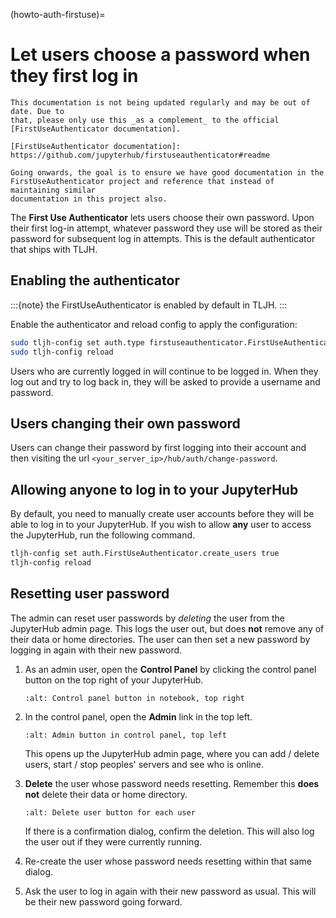 (howto-auth-firstuse)=

# Let users choose a password when they first log in

```{warning}
This documentation is not being updated regularly and may be out of date. Due to
that, please only use this _as a complement_ to the official
[FirstUseAuthenticator documentation].

[FirstUseAuthenticator documentation]: https://github.com/jupyterhub/firstuseauthenticator#readme

Going onwards, the goal is to ensure we have good documentation in the
FirstUseAuthenticator project and reference that instead of maintaining similar
documentation in this project also.
```

The **First Use Authenticator** lets users choose their own password.
Upon their first log-in attempt, whatever password they use will be stored
as their password for subsequent log in attempts. This is
the default authenticator that ships with TLJH.

## Enabling the authenticator

:::{note}
the FirstUseAuthenticator is enabled by default in TLJH.
:::

Enable the authenticator and reload config to apply the configuration:

```bash
sudo tljh-config set auth.type firstuseauthenticator.FirstUseAuthenticator
sudo tljh-config reload
```

Users who are currently logged in will continue to be logged in. When they
log out and try to log back in, they will be asked to provide a username and
password.

## Users changing their own password

Users can change their password by first logging into their account and then visiting
the url `<your_server_ip>/hub/auth/change-password`.

## Allowing anyone to log in to your JupyterHub

By default, you need to manually create user accounts before they will be able
to log in to your JupyterHub. If you wish to allow **any** user to access
the JupyterHub, run the following command.

```bash
tljh-config set auth.FirstUseAuthenticator.create_users true
tljh-config reload
```

## Resetting user password

The admin can reset user passwords by _deleting_ the user from the JupyterHub admin
page. This logs the user out, but does **not** remove any of their data or
home directories. The user can then set a new password by logging in again with
their new password.

1. As an admin user, open the **Control Panel** by clicking the control panel
   button on the top right of your JupyterHub.

   ```{image} ../../images/control-panel-button.png
   :alt: Control panel button in notebook, top right
   ```

2. In the control panel, open the **Admin** link in the top left.

   ```{image} ../../images/admin/admin-access-button.png
   :alt: Admin button in control panel, top left
   ```

   This opens up the JupyterHub admin page, where you can add / delete users,
   start / stop peoples' servers and see who is online.

3. **Delete** the user whose password needs resetting. Remember this **does not**
   delete their data or home directory.

   ```{image} ../../images/auth/firstuse/delete-user.png
   :alt: Delete user button for each user
   ```

   If there is a confirmation dialog, confirm the deletion. This will also log the
   user out if they were currently running.

4. Re-create the user whose password needs resetting within that same dialog.

5. Ask the user to log in again with their new password as usual. This will be their
   new password going forward.
